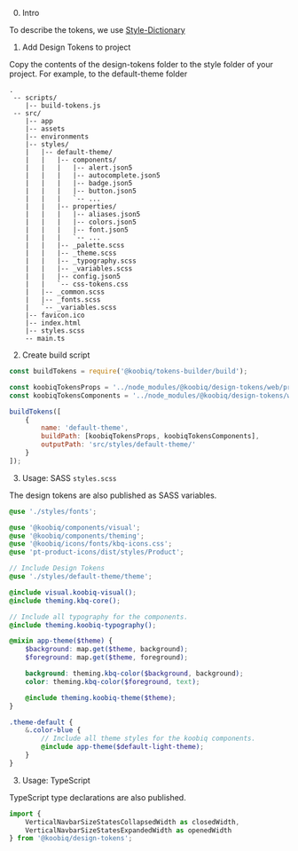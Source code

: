 0. Intro

To describe the tokens, we use [Style-Dictionary](https://amzn.github.io/style-dictionary/#/architecture)

1. Add Design Tokens to project

Copy the contents of the design-tokens folder to the style folder of your project.
For example, to the default-theme folder

```
.
 -- scripts/
    |-- build-tokens.js
 -- src/
    |-- app
    |-- assets
    |-- environments
    |-- styles/
    |   |-- default-theme/
    |   |   |-- components/
    |   |   |   |-- alert.json5
    |   |   |   |-- autocomplete.json5
    |   |   |   |-- badge.json5
    |   |   |   |-- button.json5
    |   |   |   `-- ...
    |   |   |-- properties/
    |   |   |   |-- aliases.json5
    |   |   |   |-- colors.json5
    |   |   |   |-- font.json5
    |   |   |   `-- ...
    |   |   |-- _palette.scss
    |   |   |-- _theme.scss
    |   |   |-- _typography.scss
    |   |   |-- _variables.scss
    |   |   |-- config.json5
    |   |   `-- css-tokens.css
    |   |-- _common.scss
    |   |-- _fonts.scss
    |   `-- _variables.scss
    |-- favicon.ico
    |-- index.html
    |-- styles.scss
    -- main.ts
```

2. Create build script

```javascript
const buildTokens = require('@koobiq/tokens-builder/build');

const koobiqTokensProps = '../node_modules/@koobiq/design-tokens/web/properties/**/*.json5';
const koobiqTokensComponents = '../node_modules/@koobiq/design-tokens/web/components/**/*.json5';

buildTokens([
    {
        name: 'default-theme',
        buildPath: [koobiqTokensProps, koobiqTokensComponents],
        outputPath: 'src/styles/default-theme/'
    }
]);
```

3. Usage: SASS `styles.scss`

The design tokens are also published as SASS variables.

```scss
@use './styles/fonts';

@use '@koobiq/components/visual';
@use '@koobiq/components/theming';
@use '@koobiq/icons/fonts/kbq-icons.css';
@use 'pt-product-icons/dist/styles/Product';

// Include Design Tokens
@use './styles/default-theme/theme';

@include visual.koobiq-visual();
@include theming.kbq-core();

// Include all typography for the components.
@include theming.koobiq-typography();

@mixin app-theme($theme) {
    $background: map.get($theme, background);
    $foreground: map.get($theme, foreground);

    background: theming.kbq-color($background, background);
    color: theming.kbq-color($foreground, text);

    @include theming.koobiq-theme($theme);
}

.theme-default {
    &.color-blue {
        // Include all theme styles for the koobiq components.
        @include app-theme($default-light-theme);
    }
}
```

3. Usage: TypeScript

TypeScript type declarations are also published.

```typescript
import {
    VerticalNavbarSizeStatesCollapsedWidth as closedWidth,
    VerticalNavbarSizeStatesExpandedWidth as openedWidth
} from '@koobiq/design-tokens';
```
